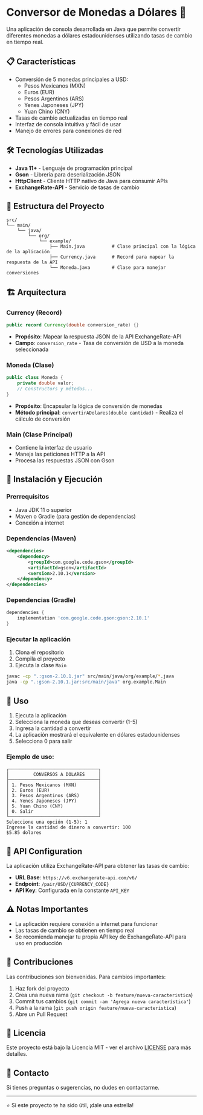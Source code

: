 # Conversor de Monedas a Dólares 💱

Una aplicación de consola desarrollada en Java que permite convertir diferentes monedas a dólares estadounidenses utilizando tasas de cambio en tiempo real.

## 📋 Características

- Conversión de 5 monedas principales a USD:
  - Pesos Mexicanos (MXN)
  - Euros (EUR) 
  - Pesos Argentinos (ARS)
  - Yenes Japoneses (JPY)
  - Yuan Chino (CNY)
- Tasas de cambio actualizadas en tiempo real
- Interfaz de consola intuitiva y fácil de usar
- Manejo de errores para conexiones de red

## 🛠️ Tecnologías Utilizadas

- **Java 11+** - Lenguaje de programación principal
- **Gson** - Librería para deserialización JSON
- **HttpClient** - Cliente HTTP nativo de Java para consumir APIs
- **ExchangeRate-API** - Servicio de tasas de cambio

## 📁 Estructura del Proyecto

```
src/
└── main/
    └── java/
        └── org/
            └── example/
                ├── Main.java          # Clase principal con la lógica de la aplicación
                ├── Currency.java      # Record para mapear la respuesta de la API
                └── Moneda.java        # Clase para manejar conversiones
```

## 🏗️ Arquitectura

### Currency (Record)
```java
public record Currency(double conversion_rate) {}
```
- **Propósito**: Mapear la respuesta JSON de la API ExchangeRate-API
- **Campo**: `conversion_rate` - Tasa de conversión de USD a la moneda seleccionada

### Moneda (Clase)
```java
public class Moneda {
    private double valor;
    // Constructors y métodos...
}
```
- **Propósito**: Encapsular la lógica de conversión de monedas
- **Método principal**: `convertirADolares(double cantidad)` - Realiza el cálculo de conversión

### Main (Clase Principal)
- Contiene la interfaz de usuario
- Maneja las peticiones HTTP a la API
- Procesa las respuestas JSON con Gson

## 🚀 Instalación y Ejecución

### Prerrequisitos
- Java JDK 11 o superior
- Maven o Gradle (para gestión de dependencias)
- Conexión a internet

### Dependencias (Maven)
```xml
<dependencies>
    <dependency>
        <groupId>com.google.code.gson</groupId>
        <artifactId>gson</artifactId>
        <version>2.10.1</version>
    </dependency>
</dependencies>
```

### Dependencias (Gradle)
```gradle
dependencies {
    implementation 'com.google.code.gson:gson:2.10.1'
}
```

### Ejecutar la aplicación
1. Clona el repositorio
2. Compila el proyecto
3. Ejecuta la clase `Main`

```bash
javac -cp ".:gson-2.10.1.jar" src/main/java/org/example/*.java
java -cp ".:gson-2.10.1.jar:src/main/java" org.example.Main
```

## 📖 Uso

1. Ejecuta la aplicación
2. Selecciona la moneda que deseas convertir (1-5)
3. Ingresa la cantidad a convertir
4. La aplicación mostrará el equivalente en dólares estadounidenses
5. Selecciona 0 para salir

### Ejemplo de uso:
```
┌─────────────────────────────────┐
│         CONVERSOS A DOLARES     │
├─────────────────────────────────┤
│ 1. Pesos Mexicanos (MXN)        │
│ 2. Euros (EUR)                  │
│ 3. Pesos Argentinos (ARS)       │
│ 4. Yenes Japoneses (JPY)        │
│ 5. Yuan Chino (CNY)             │
│ 0. Salir                        │
└─────────────────────────────────┘
Seleccione una opción (1-5): 1
Ingrese la cantidad de dinero a convertir: 100
$5.85 dolares
```

## 🔑 API Configuration

La aplicación utiliza ExchangeRate-API para obtener las tasas de cambio:
- **URL Base**: `https://v6.exchangerate-api.com/v6/`
- **Endpoint**: `/pair/USD/{CURRENCY_CODE}`
- **API Key**: Configurada en la constante `API_KEY`

## ⚠️ Notas Importantes

- La aplicación requiere conexión a internet para funcionar
- Las tasas de cambio se obtienen en tiempo real
- Se recomienda manejar tu propia API key de ExchangeRate-API para uso en producción

## 🤝 Contribuciones

Las contribuciones son bienvenidas. Para cambios importantes:
1. Haz fork del proyecto
2. Crea una nueva rama (`git checkout -b feature/nueva-caracteristica`)
3. Commit tus cambios (`git commit -am 'Agrega nueva característica'`)
4. Push a la rama (`git push origin feature/nueva-caracteristica`)
5. Abre un Pull Request

## 📄 Licencia

Este proyecto está bajo la Licencia MIT - ver el archivo [LICENSE](LICENSE) para más detalles.

## 📧 Contacto

Si tienes preguntas o sugerencias, no dudes en contactarme.

---
⭐ Si este proyecto te ha sido útil, ¡dale una estrella!

